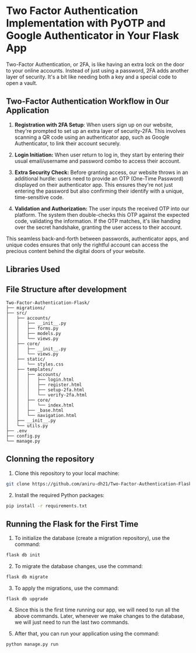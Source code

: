 # Two Factor Authentication Implementation with PyOTP and Google Authenticator in Your Flask App

Two-Factor Authentication, or 2FA, is like having an extra lock on the door to your online accounts. Instead of just using a password, 2FA adds another layer of security. It's a bit like needing both a key and a special code to open a vault.

## Two-Factor Authentication Workflow in Our Application

1. **Registration with 2FA Setup**: When users sign up on our website, they're prompted to set up an extra layer of security-2FA. This involves scanning a QR code using an authenticator app, such as Google Authenticator, to link their account securely.

2. **Login Initiation:** When user return to log in, they start by entering their usual email/username and password combo to access their account.

3. **Extra Security Check:** Before granting access, our website throws in an additional hurdle: users need to provide an OTP (One-Time Password) displayed on their authenticator app. This ensures they're not just entering the password but also confirming their identify with a unique, time-sensitive code.

4. **Validation and Authorization:** The user inputs the received OTP into our platform. The system then double-checks this OTP against the expected code, validating the information. If the OTP matches, it's like handing over the secret handshake, granting the user access to their account.

This seamless back-and-forth between passwords, authenticator apps, and unique codes ensures that only the rightful account can access the precious content behind the digital doors of your website.

## Libraries Used

## File Structure after development

```
Two-Factor-Authentication-Flask/
├── migrations/
├── src/
│   ├── accounts/
│   │   ├── __init__.py
│   │   ├── forms.py
│   │   ├── models.py
│   │   └── views.py
│   ├── core/
│   │   ├── __init__.py
│   │   └── views.py
│   ├── static/
│   │   └── styles.css
│   ├── templates/
│   │   ├── accounts/
│   │   │   ├── login.html
│   │   │   ├── register.html
│   │   │   ├── setup-2fa.html
│   │   │   └── verify-2fa.html
│   │   ├── core/
│   │   │   └── index.html
│   │   ├── _base.html
│   │   └── navigation.html
│   ├── __init__.py
│   └── utils.py
├── .env
├── config.py
└── manage.py
```

## Clonning the repository 

1. Clone this repository to your local machine:

```bash
git clone https://github.com/aniru-dh21/Two-Factor-Authentication-Flask.git
```

2. Install the required Python packages:

```bash
pip install -r requirements.txt
```

## Running the Flask for the First Time

1. To initialize the database (create a migration repository), use the command:
```python
flask db init
```

2. To migrate the database changes, use the command:
```python
flask db migrate
```

3. To apply the migrations, use the command:
```
flask db upgrade
```

4. Since this is the first time running our app, we will need to run all the above commands. Later, whenever we make changes to the database, we will just need to run the last two commands. 

5. After that, you can run your application using the command:
```python
python manage.py run
```
